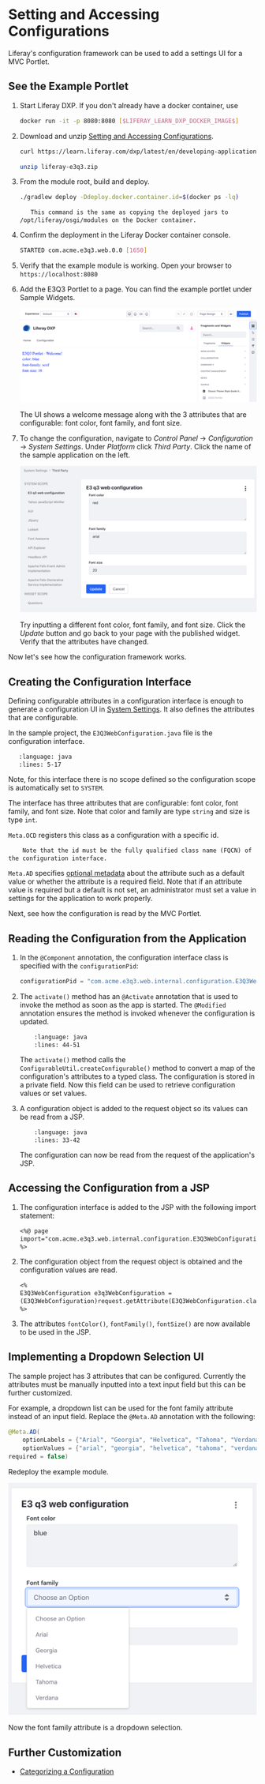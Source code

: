 # Setting and Accessing Configurations

Liferay's configuration framework can be used to add a settings UI for a MVC Portlet.

## See the Example Portlet

1. Start Liferay DXP. If you don't already have a docker container, use

    ```bash
    docker run -it -p 8080:8080 [$LIFERAY_LEARN_DXP_DOCKER_IMAGE$]
    ```
1. Download and unzip [Setting and Accessing Configurations](./liferay-e3q3.zip).

    ```bash
    curl https://learn.liferay.com/dxp/latest/en/developing-applications/core-frameworks/configurable-application/liferay-e3q3.zip -O
    ```

    ```bash
    unzip liferay-e3q3.zip
    ```

1. From the module root, build and deploy.

    ```bash
    ./gradlew deploy -Ddeploy.docker.container.id=$(docker ps -lq)
    ```

    ```note::
       This command is the same as copying the deployed jars to /opt/liferay/osgi/modules on the Docker container.
    ```

1. Confirm the deployment in the Liferay Docker container console.

    ```bash
    STARTED com.acme.e3q3.web.0.0 [1650]

1. Verify that the example module is working. Open your browser to `https://localhost:8080`

1. Add the E3Q3 Portlet to a page. You can find the example portlet under Sample Widgets.

    ![Add the E3Q3 Portlet to a page.](./setting-and-accessing-configurations/images/01.png)

    The UI shows a welcome message along with the 3 attributes that are configurable: font color, font family, and font size.

1. To change the configuration, navigate to *Control Panel* &rarr; *Configuration* &rarr; *System Settings*. Under *Platform* click *Third Party*. Click the name of the sample application on the left.

    ![Click the name of the application in the Third Party list.](./setting-and-accessing-configurations/images/02.png)

    Try inputting a different font color, font family, and font size. Click the *Update* button and go back to your page with the published widget. Verify that the attributes have changed.

Now let's see how the configuration framework works.

## Creating the Configuration Interface

Defining configurable attributes in a configuration interface is enough to generate a configuration UI in [System Settings](../../../system-administration/configuring-liferay/system-settings.md). It also defines the attributes that are configurable.

In the sample project, the `E3Q3WebConfiguration.java` file is the configuration interface. 

```literalinclude:: ./setting-and-accessing-configurations/resources/liferay-e3q3.zip/e3q3-web/src/main/java/com/acme/e3q3/web/internal/configuration/E3Q3WebConfiguration.java
   :language: java
   :lines: 5-17
```

Note, for this interface there is no scope defined so the configuration scope is automatically set to `SYSTEM`.

The interface has three attributes that are configurable: font color, font family, and font size. Note that color and family are type `string` and size is type `int`.

`Meta.OCD` registers this class as a configuration with a specific id. 

```important::
    Note that the id must be the fully qualified class name (FQCN) of the configuration interface.
```

`Meta.AD` specifies [optional metadata](http://bnd.bndtools.org/chapters/210-metatype.html) about the attribute such as a default value or whether the attribute is a required field. Note that if an attribute value is required but a default is not set, an administrator must set a value in settings for the application to work properly.

Next, see how the configuration is read by the MVC Portlet.

## Reading the Configuration from the Application

1. In the `@Component` annotation, the configuration interface class is specified with the `configurationPid`:

    ```java
    configurationPid = "com.acme.e3q3.web.internal.configuration.E3Q3WebConfiguration"
    ```

1. The `activate()` method has an `@Activate` annotation that is used to invoke the method as soon as the app is started. The `@Modified` annotation ensures the method is invoked whenever the configuration is updated.

    ```literalinclude:: ./setting-and-accessing-configurations/resources/liferay-e3q3.zip/e3q3-web/src/main/java/com/acme/e3q3/web/internal/portlet/E3Q3Portlet.java
        :language: java
        :lines: 44-51
    ```

    The `activate()` method calls the `ConfigurableUtil.createConfigurable()` method to convert a map of the configuration's attributes to a typed class. The configuration is stored in a private field. Now this field can be used to retrieve configuration values or set values.

1. A configuration object is added to the request object so its values can be read from a JSP. 

    ```literalinclude:: ./setting-and-accessing-configurations/resources/liferay-e3q3.zip/e3q3-web/src/main/java/com/acme/e3q3/web/internal/portlet/E3Q3Portlet.java
        :language: java
        :lines: 33-42
    ``` 

    The configuration can now be read from the request of the application's JSP.

## Accessing the Configuration from a JSP

1. The configuration interface is added to the JSP with the following import statement:

    ```markup
    <%@ page import="com.acme.e3q3.web.internal.configuration.E3Q3WebConfiguration" %>
    ```

1. The configuration object from the request object is obtained and the configuration values are read.

    ```markup
    <%
    E3Q3WebConfiguration e3q3WebConfiguration = (E3Q3WebConfiguration)request.getAttribute(E3Q3WebConfiguration.class.getName());
    %>
    ```

1. The attributes `fontColor()`, `fontFamily()`, `fontSize()` are now available to be used in the JSP. 

## Implementing a Dropdown Selection UI

The sample project has 3 attributes that can be configured. Currently the attributes must be manually inputted into a text input field but this can be further customized.

For example, a dropdown list can be used for the font family attribute instead of an input field. Replace the `@Meta.AD` annotation with the following:

```java
@Meta.AD(
	optionLabels = {"Arial", "Georgia", "Helvetica", "Tahoma", "Verdana"},
	optionValues = {"arial", "georgia", "helvetica", "tahoma", "verdana"},
required = false)
```

Redeploy the example module.

![The font familly is now a dropdown selection.](./setting-and-accessing-configurations/images/03.png)

Now the font family attribute is a dropdown selection.

## Further Customization

* [Categorizing a Configuration](./categorizing-a-configuration.md)